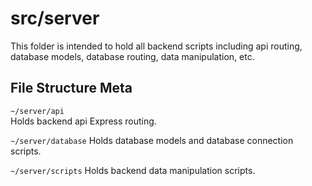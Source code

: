 # src/server   
This folder is intended to hold all backend scripts including api routing, database models, database routing, data manipulation, etc.   

## File Structure Meta   
`~/server/api`   
Holds backend api Express routing.

`~/server/database`
Holds database models and database connection scripts.

`~/server/scripts`
Holds backend data manipulation scripts.

